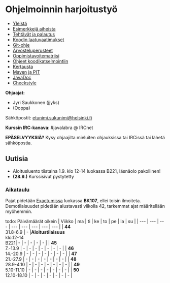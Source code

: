 ﻿# Ohjelmoinnin harjoitustyö
* [Yleistä](ohjeet/Yleistä.md)
* [Esimerkkejä aiheista](ohjeet/Esimerkkejä-aiheista.md)
* [Tehtävät ja palautus](ohjeet/Tehtävät-ja-palautus.md)
* [Koodin laatuvaatimukset](ohjeet/Koodin-laatuvaatimukset.md)
* [Git-ohje](ohjeet/Git-ohje.md)
* [Arvosteluperusteet](ohjeet/Arvosteluperusteet.md)
* [Oppimistavoitematriisi](http://www.cs.helsinki.fi/courses/58160/matriisi)
* [Ohjeet koodikatselmointiin](ohjeet/Koodikatselmointi.md)
* [Kertausta](ohjeet/Kertausta.md)
* [Maven ja PIT](ohjeet/Maven-ja-PIT.md)
* [JavaDoc](ohjeet/JavaDoc.md)
* [Checkstyle](ohjeet/Checkstyle.md)

**Ohjaajat:**
* Jyri Saukkonen (jjyks)
* (Ooppa)


Sähköpostit: etunimi.sukunimi@helsinki.fi

**Kurssin IRC-kanava**: 
\#javalabra @ IRCnet

**EPÄSELVYYKSIÄ?** Kysy ohjaajilta mieluiten ohjauksissa tai IRCissä tai lähetä sähköpostia.

## Uutisia

* Aloitusluento tiistaina 1.9. klo 12-14 luokassa B221, läsnäolo pakollinen!
* **(28.9.)** Kurssisivut pystytetty

### Aikataulu

Pajat pidetään [Exactumissa](http://www.helsinki.fi/teknos/opetustilat/kumpula/gh2b/default.htm) luokassa **BK107**, ellei toisin ilmoiteta. Demotilaisuudet pidetään alustavasti viikolla 42, tarkemmat ajat määritellään myöhemmin.

todo: Päivämäärät oikein
| Viikko | ma | ti | ke | to | pe | la | su |
| --- | --- | --- | --- | --- | --- | --- | --- |
| **44** <br> 31.8-6.9 |  -  |**Aloitustilaisuus**<br>klo.12-14<br>B221|  -  |  -  |  -  |  -  |  -  |
| **45** <br> 7.-13.9 |  - |  -  |  -  |  -  |  -  |  -  |  -  |
| **46** <br> 14.-20.9 |  - |  -  |  -  |  -  |  -  |  -  |  -  |
| **47** <br> 21.-27.9 |  - |  -  |  -  |  -  |  -  |  -  |  -  |
| **48** <br> 28.9-4.10 |  - |  -  |  -  |  -  |  -  |  -  |  -  |
| **49** <br> 5.10-11.10 |  - |  -  |  -  |  -  |  -  |  -  |  -  |
| **50** <br> 12.10-18.10 |  - |  -  |  -  |  -  |  -  |  -  |  -  |




